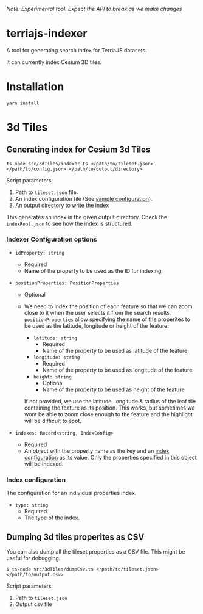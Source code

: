 *Note: Experimental tool. Expect the API to break as we make changes*

# terriajs-indexer

A tool for generating search index for TerriaJS datasets. 

It can currently index Cesium 3D tiles.

# Installation

```
yarn install
```

# 3d Tiles

## Generating index for Cesium 3d Tiles

```
ts-node src/3dTiles/indexer.ts </path/to/tileset.json> </path/to/config.json> </path/to/output/directory>
```

Script parameters:
  1) Path to `tileset.json` file.
  2) An index configuration file (See [sample configuration](samples/3dtiles-config.json)).
  3) An output directory to write the index

This generates an index in the given output directory. Check the `indexRoot.json` to see how the index is structured.


### Indexer Configuration options

- `idProperty: string`
  - Required
  - Name of the property to be used as the ID for indexing

- `positionProperties: PositionProperties`
  - Optional
  - We need to index the position of each feature so that we can zoom close to
    it when the user selects it from the search results. `positionProperties`
    allow specifying the name of the properites to be used as the latitude,
    longitude or height of the feature. 
    
    - `latitude: string`
      - Required
      - Name of the property to be used as latitude of the feature
    - `longitude: string`
      - Required
      - Name of the property to be used as longitude of the feature
    - `height: string`
      - Optional
      - Name of the property to be used as height of the feature

    If not provided, we use the latitude,
    longitude & radius of the leaf tile containing the feature as its
    position. This works, but sometimes we wont be able to zoom close enough to
    the feature and the highlight will be difficult to spot.

- `indexes: Record<string, IndexConfig>`
  - Required
  - An object with the property name as the key and an [index
    configuration](#index-configuration) as its value. Only the properties
    specified in this object will be indexed.

### Index configuration

The configuration for an individual properties index.

- `type: string`
  - Required
  - The type of the index.
  

## Dumping 3d tiles properites as CSV

You can also dump all the tileset properties as a CSV file. This might be useful for debugging.

```
$ ts-node src/3dTiles/dumpCsv.ts </path/to/tileset.json> </path/to/output.csv>
```

Script parameters:
  1) Path to `tileset.json`
  2) Output csv file
